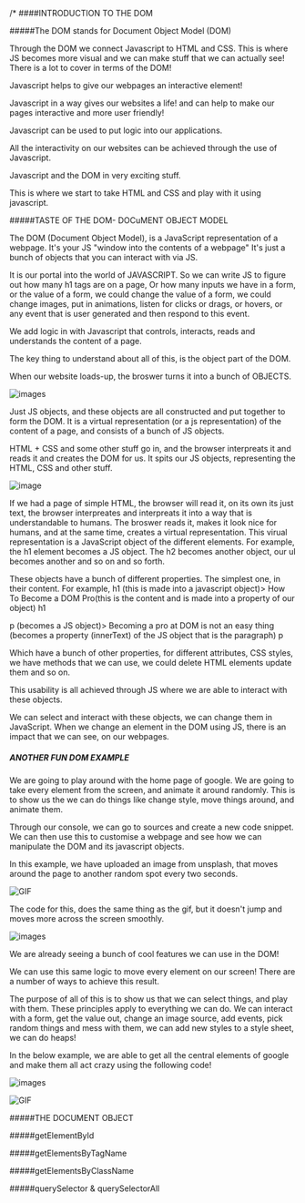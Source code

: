 
/*
####INTRODUCTION TO THE DOM

#####The DOM stands for Document Object Model (DOM)

Through the DOM we connect Javascript to HTML and CSS. 
This is where JS becomes more visual and we can make stuff that we can actually see! 
There is a lot to cover in terms of the DOM! 

Javascript helps to give our webpages an interactive element! 

Javascript in a way gives our websites a life! and can help to make our pages interactive and more user friendly! 

Javascript can be used to put logic into our applications. 

All the interactivity on our websites can be achieved through the use of Javascript.

Javascript and the DOM in very exciting stuff. 

This is where we start to take HTML and CSS and play with it using javascript. 


#####TASTE OF THE DOM- DOCuMENT OBJECT MODEL 

The DOM (Document Object Model), is a JavaScript representation of a webpage.
It's your JS "window into the contents of a webpage"
It's just a bunch of objects that you can interact with via JS. 

It is our portal into the world of JAVASCRIPT. So we can write JS to figure out how many h1 tags are on a page, 
 Or how many inputs we have in a form, or the value of a form, we could change the value of a form, we could change images, put in animations, 
 listen for clicks or drags, or hovers, or any event that is user generated and then respond to this event. 
 
 We add logic in with Javascript that controls, interacts, reads and understands the content of a page.

 The key thing to understand about all of this, is the object part of the DOM. 

 When our website loads-up, the broswer turns it into a bunch of OBJECTS.

 ![images](/images/Section13_TasteoftheDOM.png)

 Just  JS objects, and these objects are all constructed and put together to form the DOM. 
 It is a virtual representation (or a js representation) of the content of a page, and consists of a bunch of JS objects. 

 HTML + CSS and some other stuff go in, and the browser interpreats it and reads it and creates the DOM for us. 
 It spits our JS objects, representing the HTML, CSS and other stuff. 

![image](/images/Section13_TasteoftheDOMpart2.png)

If we had a page of simple HTML, the browser will read it, on its own its just text, 
the browser interpreates and interpreats it into a way that is understandable to humans. 
The broswer reads it, makes it look nice for humans, and at the same time, creates a virtual representation. 
This virual representation is a JavaScript object of the different elements. For example, the h1 element becomes a JS object.
The h2 becomes another object, our ul becomes another and so on and so forth. 

These objects have a bunch of different properties. The simplest one, in their content. For example, 
h1 (this is made into a javascript object)>  How To Become a DOM Pro(this is the content and is made into a property of our object) h1

p (becomes a JS object)> Becoming a pro at DOM is not an easy thing (becomes a property (innerText) of the JS object that is the paragraph) p

Which have a bunch of other properties, for different attributes, CSS styles, we have methods that we can use, we could delete HTML elements update them and so on. 

This usability is all achieved through JS where we are able to interact with these objects. 

We can select and interact with these objects, we can change them in JavaScript. 
When we change an element in the DOM using JS, there is an impact that we can see, on our webpages. 

##### ANOTHER FUN DOM EXAMPLE 

We are going to play around with the home page of google. We are going to take every element from the screen, and animate it around randomly.
This is to show us the we can do things like change style, move things around, and animate them. 

Through our console, we can go to sources and create a new code snippet. We can then use this to customise a webpage and see how we can manipulate the DOM and its javascript objects. 

In this example, we have uploaded an image from unsplash, that moves around the page to another random spot every two seconds. 

![GIF](gifs/checkingelementsinthedom.gif)

The code for this, does the same thing as the gif, but it doesn't jump and moves more across the screen smoothly. 

![images](images/section13_movingimage.png)

We are already seeing a bunch of cool features we can use in the DOM! 

We can use this same logic to move every element on our screen! There are a number of ways to achieve this result. 

The purpose of all of this is to show us that we can select things, and play with them. These principles apply to everything we can do. We can interact with a form, get the value out, change an image source, add events, pick random things and mess with them, we can add new styles to a style sheet, we can do heaps! 

In the below example, we are able to get all the central elements of google and make them all act crazy using the following code! 

![images](images/Section13_movingallelementsofgoogle.png)

![GIF](gifs/googleelement.gif)





#####THE DOCUMENT OBJECT



#####getElementById



#####getElementsByTagName




#####getElementsByClassName



#####querySelector & querySelectorAll 


